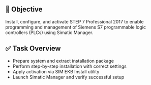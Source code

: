 ## 🎯 Objective  
Install, configure, and activate STEP 7 Professional 2017 to enable programming and management of Siemens S7 programmable logic controllers (PLCs) using Simatic Manager.

## ✅ Task Overview  
- Prepare system and extract installation package  
- Perform step-by-step installation with correct settings  
- Apply activation via SIM EKB Install utility  
- Launch Simatic Manager and verify successful setup  

